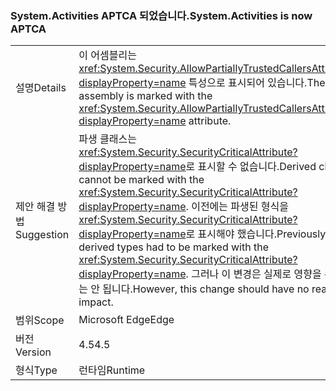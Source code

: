 ### <a name="systemactivities-is-now-aptca"></a><span data-ttu-id="0620f-101">System.Activities APTCA 되었습니다.</span><span class="sxs-lookup"><span data-stu-id="0620f-101">System.Activities is now APTCA</span></span>

|   |   |
|---|---|
|<span data-ttu-id="0620f-102">설명</span><span class="sxs-lookup"><span data-stu-id="0620f-102">Details</span></span>|<span data-ttu-id="0620f-103">이 어셈블리는 <xref:System.Security.AllowPartiallyTrustedCallersAttribute?displayProperty=name> 특성으로 표시되어 있습니다.</span><span class="sxs-lookup"><span data-stu-id="0620f-103">The assembly is marked with the <xref:System.Security.AllowPartiallyTrustedCallersAttribute?displayProperty=name> attribute.</span></span>|
|<span data-ttu-id="0620f-104">제안 해결 방법</span><span class="sxs-lookup"><span data-stu-id="0620f-104">Suggestion</span></span>|<span data-ttu-id="0620f-105">파생 클래스는 <xref:System.Security.SecurityCriticalAttribute?displayProperty=name>로 표시할 수 없습니다.</span><span class="sxs-lookup"><span data-stu-id="0620f-105">Derived classes cannot be marked with the <xref:System.Security.SecurityCriticalAttribute?displayProperty=name>.</span></span> <span data-ttu-id="0620f-106">이전에는 파생된 형식을 <xref:System.Security.SecurityCriticalAttribute?displayProperty=name>로 표시해야 했습니다.</span><span class="sxs-lookup"><span data-stu-id="0620f-106">Previously, derived types had to be marked with the <xref:System.Security.SecurityCriticalAttribute?displayProperty=name>.</span></span> <span data-ttu-id="0620f-107">그러나 이 변경은 실제로 영향을 주어서는 안 됩니다.</span><span class="sxs-lookup"><span data-stu-id="0620f-107">However, this change should have no real impact.</span></span>|
|<span data-ttu-id="0620f-108">범위</span><span class="sxs-lookup"><span data-stu-id="0620f-108">Scope</span></span>|<span data-ttu-id="0620f-109">Microsoft Edge</span><span class="sxs-lookup"><span data-stu-id="0620f-109">Edge</span></span>|
|<span data-ttu-id="0620f-110">버전</span><span class="sxs-lookup"><span data-stu-id="0620f-110">Version</span></span>|<span data-ttu-id="0620f-111">4.5</span><span class="sxs-lookup"><span data-stu-id="0620f-111">4.5</span></span>|
|<span data-ttu-id="0620f-112">형식</span><span class="sxs-lookup"><span data-stu-id="0620f-112">Type</span></span>|<span data-ttu-id="0620f-113">런타임</span><span class="sxs-lookup"><span data-stu-id="0620f-113">Runtime</span></span>|

